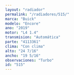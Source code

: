 ```yaml
---
layout: "radiador"
permalink: "/radiadores/515/"
marca: "Buick"
modelo: "Encore"
ano: "2019"
motor: "L4 1.4"
transmision: "Automática"
parte: "4113361"
clima: "Con clima"
alto: "24 7/16"
ancho: "19 5/16"
observaciones: "Turbo"
id: "515"
---
```


